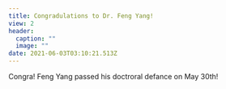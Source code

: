 ```yaml
---
title: Congradulations to Dr. Feng Yang!
view: 2
header:
  caption: ""
  image: ""
date: 2021-06-03T03:10:21.513Z
---
```

Congra! Feng Yang passed his doctroral defance on May 30th!